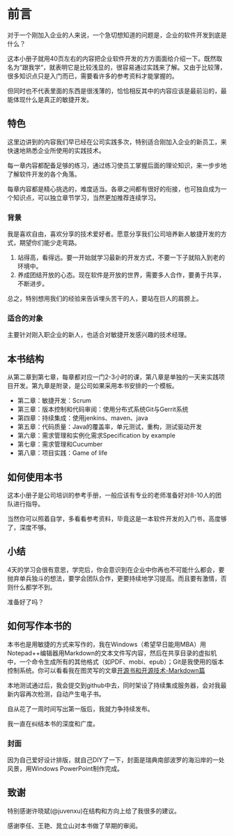 # 前言 #

对于一个刚加入企业的人来说，一个急切想知道的问题是，企业的软件开发到底是什么？

这本小册子就用40页左右的内容把企业软件开发的方方面面给介绍一下。既然取名为”跟我学“，就表明它是比较浅显的，很容易通过实践来了解。又由于比较薄，很多知识点只是入门而已，需要看许多的参考资料才能掌握的。

但同时也不代表里面的东西是很浅薄的，恰恰相反其中的内容应该是最前沿的，最能体现什么是真正的敏捷开发。

## 特色 ##
这里边讲到的内容我们早已经在公司实践多次，特别适合刚加入企业的新员工，来快速地熟悉企业所使用的实践技术。

每一章内容都配备足够的练习，通过练习使员工掌握后面的理论知识，来一步步地了解软件开发的各个角落。

每章内容都是精心挑选的，难度适当。各章之间都有很好的衔接，也可独自成为一个知识点，可以独立章节学习，当然更加推荐连续学习。

### 背景 ###
我是喜欢自由，喜欢分享的技术爱好者。愿意分享我们公司培养新人敏捷开发的方式，期望你们能少走弯路。

  1. 站得高，看得远。要一开始就学习最新的开发方式，不要一下子就陷入到老的环境中。
  2. 养成团结开放的心态。现在软件是开放的世界，需要多人合作，要勇于共享，不断进步。

总之，特别想用我们的经验来告诉埋头苦干的人，要站在巨人的肩膀上。

### 适合的对象 ###
主要针对刚入职企业的新人，也适合对敏捷开发感兴趣的技术经理。

## 本书结构 ##
从第二章到第七章，每章都对应一门2-3小时的课，第八章是单独的一天来实践项目开发。第九章是附录，是公司如果采用本书安排的一个模板。

  * 第二章：敏捷开发：Scrum
  * 第三章：版本控制和代码审阅：使用分布式系统Git与Gerrit系统
  * 第四章：持续集成：使用jenkins、maven、java
  * 第五章：代码质量：Java的覆盖率，单元测试，重构，测试驱动开发
  * 第六章：需求管理和实例化需求Specification by example
  * 第七章：需求管理和Cucumber
  * 第八章：项目实践：Game of life
  
## 如何使用本书 ##
这本小册子是公司培训的参考手册，一般应该有专业的老师准备好对8-10人的团队进行指导。

当然你可以照着自学，多看看参考资料，毕竟这是一本软件开发的入门书，高度够了，深度不够。


## 小结 ##

4天的学习会很有意思，学完后，你会意识到在企业中你再也不可能什么都会，要抛弃单兵独斗的想法，要学会团队合作，更要持续地学习提高。而且要有激情，否则什么都学不到。

准备好了吗？

## 如何写作本书的 ##
本书也是用敏捷的方式来写作的，我在Windows（希望早日能用MBA）用Notepad++编辑器用Markdown的文本文件写内容，然后在共享目录的虚拟机中，一个命令生成所有的其他格式（如PDF、mobi、epub）；Git是我使用的版本控制系统。你可以看看我在图灵写的文章[开源书和开源技术-Markdown篇](http://www.ituring.com.cn/article/828)

本地测试通过后，我会提交到github中去，同时架设了持续集成服务器，会对我最新内容再次检测，自动产生电子书。

自从花了一周时间写出第一版后，我就力争持续发布。

我一直在纠结本书的深度和广度。

### 封面 ###
因为自己爱好设计排版，就自己DIY了一下，封面是瑞典南部波罗的海沿岸的一处风景，用Windows PowerPoint制作完成。

## 致谢 ##
特别感谢许晓斌(@juvenxu)在结构和方向上给了我很多的建议。

感谢李任、王艳、晁立山对本书做了早期的审阅。